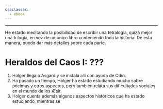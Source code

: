 ```yaml
---
cssclasses:
  - ebook
---
```

---

He estado meditando la posibilidad de escribir una tetralogía, quizá mejor una trilogía, en vez de un único libro conteniendo toda la historia. De esta manera, puedo dar más detalles sobre cada parte.

# Heraldos del Caos I: ???

1. Holger llega a Asgard y se instala allí con ayuda de Odín.
2. Ha pasado un tiempo, Holger ha estado estudiando mucho sobre pócimas y otros aspectos, pero también relata sus dificultades sociales en el mundo de los Æsir.
3. Holger cuenta además algunos aspectos históricos que ha estado estudiando, mientras se